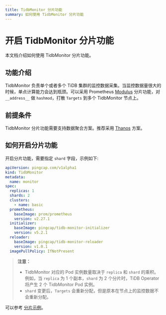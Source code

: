 ```yaml
---
title: TidbMonitor 分片功能
summary: 如何使用 TidbMonitor 分片功能
---
```


# 开启 TidbMonitor 分片功能

本文档介绍如何使用 TidbMonitor 分片功能。

## 功能介绍

TidbMonitor 负责单个或者多个 TiDB 集群的监控数据采集。当监控数据量很大的时候，单点计算能力会达到瓶颈。可以采用 Prometheus [Modulus](https://prometheus.io/docs/prometheus/latest/configuration/configuration/) 分片功能，对 `__address__` 做 `hashmod`，打散 `Targets` 到多个 TidbMonitor 节点上。

## 前提条件

TidbMonitor 分片功能需要支持数据聚合方案。推荐采用 [Thanos](https://thanos.io/tip/thanos/design.md/) 方案。

## 如何开启分片功能

开启分片功能，需要指定 `shard` 字段，示例如下:

```yaml
apiVersion: pingcap.com/v1alpha1
kind: TidbMonitor
metadata:
  name: monitor
spec:
  replicas: 1
  shards: 2
  clusters:
    - name: basic
  prometheus:
    baseImage: prom/prometheus
    version: v2.27.1
  initializer:
    baseImage: pingcap/tidb-monitor-initializer
    version: v5.2.1
  reloader:
    baseImage: pingcap/tidb-monitor-reloader
    version: v1.0.1
  imagePullPolicy: IfNotPresent
```

> **注意：**
>
> - TidbMonitor 对应的 Pod 实例数量取决于 `replica` 和 `shard` 的乘积。例如，当 `replica` 为 1 个副本，`shard` 为 2 个分片时，TiDB Operator 将产生 2 个 TidbMonitor Pod 实例。
> - `shard` 变更后，`Targets` 会重新分配，但是原本在节点上的监控数据不会重新分配。

可以参考 [分片示例](https://github.com/pingcap/tidb-operator/tree/master/examples/monitor-shards)。
